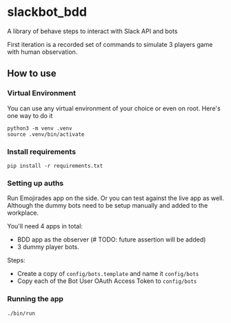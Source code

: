 # slackbot_bdd
A library of behave steps to interact with Slack API and bots

First iteration is a recorded set of commands to simulate 3 players game
with human observation.

## How to use

### Virtual Environment
You can use any virtual environment of your choice or even on root.
Here's one way to do it

```
python3 -m venv .venv
source .venv/bin/activate
```

### Install requirements

```
pip install -r requirements.txt
```

### Setting up auths
Run Emojirades app on the side. Or you can test against the live app as well.
Although the dummy bots need to be setup manually and added to the workplace.

You'll need 4 apps in total:
- BDD app as the observer (# TODO: future assertion will be added)
- 3 dummy player bots.

Steps:
- Create a copy of `config/bots.template` and name it `config/bots`
- Copy each of the Bot User OAuth Access Token to `config/bots`

### Running the app

```
./bin/run
```
